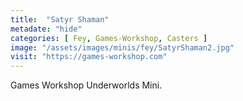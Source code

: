 ```yaml
---
title:  "Satyr Shaman"
metadate: "hide"
categories: [ Fey, Games-Workshop, Casters ]
image: "/assets/images/minis/fey/SatyrShaman2.jpg"
visit: "https://games-workshop.com"
---
```

Games Workshop Underworlds Mini.